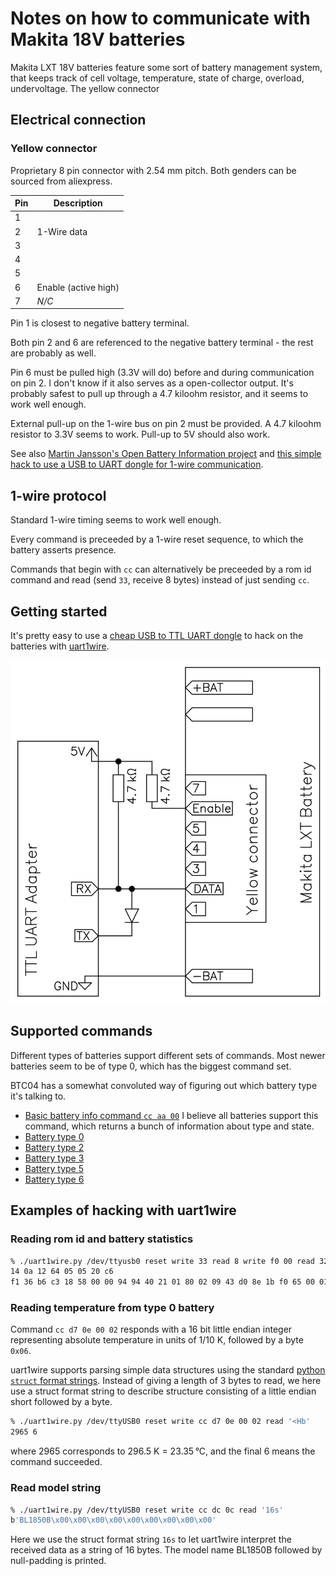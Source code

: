 # Notes on how to communicate with Makita 18V batteries

Makita LXT 18V batteries feature some sort of battery management system, that keeps track of cell voltage, temperature, state of charge, overload, undervoltage. The yellow connector 

## Electrical connection

### Yellow connector
Proprietary 8 pin connector with 2.54 mm pitch. Both genders can be sourced from aliexpress.

| Pin | Description                                                                    |
| --- | -------------------------------------------------------------------------------|
|  1  |                                                                                |
|  2  | 1-Wire data                                                                    |
|  3  |                                                                                |
|  4  |                                                                                |
|  5  |                                                                                |
|  6  | Enable (active high)                                                           |
|  7  | *N/C*                                                                          |

Pin 1 is closest to negative battery terminal.

Both pin 2 and 6 are referenced to the negative battery terminal - the rest are probably as well.

Pin 6 must be pulled high (3.3V will do) before and during communication on pin 2. I don't know if it also serves as a open-collector output. It's probably safest to pull up through a 4.7 kiloohm resistor, and it seems to work well enough.

External pull-up on the 1-wire bus on pin 2 must be provided. A 4.7 kiloohm resistor to 3.3V seems to work. Pull-up to 5V should also work.

See also [Martin Jansson's Open Battery Information project](https://github.com/mnh-jansson/open-battery-information) and [this simple hack to use a USB to UART dongle for 1-wire communication](https://github.com/rosvall/uart1wire).

## 1-wire protocol
Standard 1-wire timing seems to work well enough.

Every command is preceeded by a 1-wire reset sequence, to which the battery asserts presence.

Commands that begin with `cc` can alternatively be preceeded by a rom id command  and read (send `33`, receive 8 bytes) instead of just sending `cc`.

## Getting started
It's pretty easy to use a [cheap USB to TTL UART dongle](https://www.digikey.dk/en/products/detail/adafruit-industries-llc/954/7064488) to hack on the batteries with [uart1wire](https://github.com/rosvall/uart1wire).

![Schematic](dongle-schem.png)

## Supported commands
Different types of batteries support different sets of commands. Most newer batteries seem to be of type 0, which has the biggest command set.

BTC04 has a somewhat convoluted way of figuring out which battery type it's talking to.

 * [Basic battery info command `cc aa 00`](basic_info_cmd.md)
   I believe all batteries support this command, which returns a bunch of information about type and state.
 * [Battery type 0](type0.md)
 * [Battery type 2](type2.md)
 * [Battery type 3](type3.md)
 * [Battery type 5](type5.md)
 * [Battery type 6](type6.md)



## Examples of hacking with uart1wire

### Reading rom id and battery statistics
```sh
% ./uart1wire.py /dev/ttyusb0 reset write 33 read 8 write f0 00 read 32
14 0a 12 64 05 05 20 c6
f1 36 b6 c3 18 58 00 00 94 94 40 21 01 80 02 09 43 d0 8e 1b f0 65 00 01 02 02 0e 60 00 40 01 d1
```

### Reading temperature from type 0 battery
Command `cc d7 0e 00 02` responds with a 16 bit little endian integer representing absolute temperature in units of 1/10 K, followed by a byte `0x06`. 

uart1wire supports parsing simple data structures using the standard [python `struct` format strings](https://docs.python.org/3/library/struct.html#format-strings). Instead of giving a length  of 3 bytes to read, we here use a struct format string to describe structure consisting of a little endian short followed by a byte.

```sh
% ./uart1wire.py /dev/ttyUSB0 reset write cc d7 0e 00 02 read '<Hb'
2965 6
```

where 2965 corresponds to 296.5 K = 23.35 °C, and the final 6 means the command succeeded.

### Read model string

```sh
% ./uart1wire.py /dev/ttyUSB0 reset write cc dc 0c read '16s'           
b'BL1850B\x00\x00\x00\x00\x00\x00\x00\x00\x00'
```
Here we use the struct format string `16s` to let uart1wire interpret the received data as a string of 16 bytes. The model name BL1850B followed by null-padding is printed.
